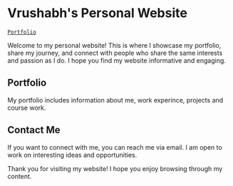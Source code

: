 # Vrushabh's Personal Website

[`Portfolio`]

[`Portfolio`]: https://vrushabhdesai.github.io/

Welcome to my personal website! This is where I showcase my portfolio, share my journey, and connect with people who share the same interests and passion as I do. I hope you find my website informative and engaging.

## Portfolio

My portfolio includes information about me, work experince, projects and course work.

## Contact Me

If you want to connect with me, you can reach me via email. I am open to work on interesting ideas and opportunities.

Thank you for visiting my website! I hope you enjoy browsing through my content.
